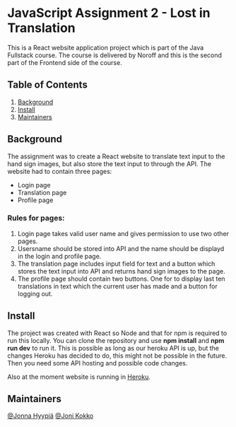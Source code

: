 
# JavaScript Assignment 2 - Lost in Translation
This is a React website application project which is part of the Java Fullstack course.
The course is delivered by Noroff and this is the second part of the Frontend side of the course.

## Table of Contents
1. [Background](#background)
2. [Install](#install)
3. [Maintainers](#maintainers)

## Background
The assignment was to create a React website to translate text input to the hand sign images, but also store the text input to through the API.
The website had to contain three pages:

- Login page
- Translation page
- Profile page

### Rules for pages:

1. Login page takes valid user name and gives permission to use two other pages.
2. Usersname should be stored into API and the name should be displayd in the login and profile page.
3. The translation page includes input field for text and a button which stores the text input into API and returns hand sign images to the page.
4. The profile page should contain two buttons. One for to display last ten translations in text which the current user has made and a button for logging out.

## Install
The project was created with React so Node and that for npm is required to run this locally. You can clone the repository and use **npm install** and **npm run dev** to run it.
This is possible as long as our heroku API is up, but the changes Heroku has decided to do, this might not be possible in the future. Then you need some API hosting and possible code changes.

Also at the moment website is running in [Heroku](https://lost-in-translation-jojo.herokuapp.com/).

## Maintainers
[@Jonna Hyypiä](https://gitlab.com/johyy) [@Joni Kokko](https://gitlab.com/joniko)
